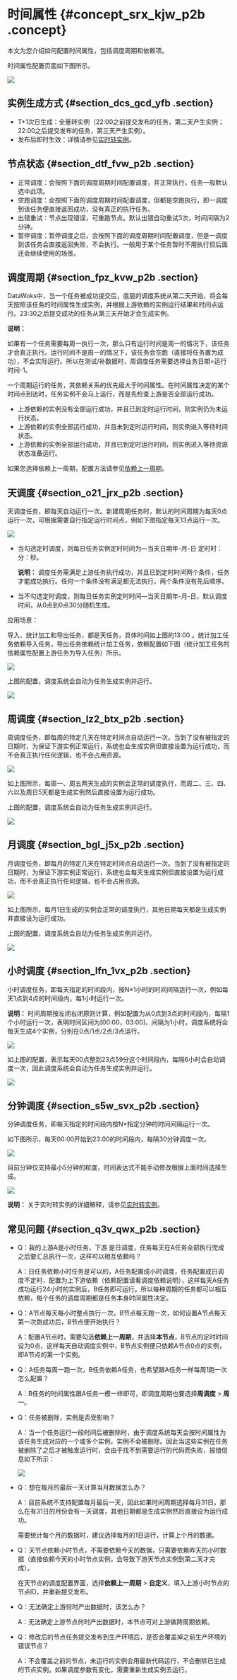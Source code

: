 # 时间属性 {#concept_srx_kjw_p2b .concept}

本文为您介绍如何配置时间属性，包括调度周期和依赖项。

时间属性配置页面如下图所示。

![](http://static-aliyun-doc.oss-cn-hangzhou.aliyuncs.com/assets/img/16302/15562688007912_zh-CN.png)

## 实例生成方式 {#section_dcs_gcd_yfb .section}

-   T+1次日生成：全量转实例（22:00之前提交发布的任务，第二天产生实例；22:00之后提交发布的任务，第三天产生实例）。
-   发布后即时生效：详情请参见[实时转实例](intl.zh-CN/使用指南/数据开发/调度配置/实时转实例.md#)。

## 节点状态 {#section_dtf_fvw_p2b .section}

-   正常调度：会按照下面的调度周期时间配置调度，并正常执行，任务一般默认选中此项。
-   空跑调度：会按照下面的调度周期时间配置调度，但都是空跑执行，即一调度到该任务便直接返回成功，没有真正的执行任务。
-   出错重试：节点出现错误，可重跑节点。默认出错自动重试3次，时间间隔为2分钟。
-   暂停调度：暂停调度之后，会按照下面的调度周期时间配置调度，但是一调度到该任务会直接返回失败，不会执行。一般用于某个任务暂时不用执行但后面还会继续使用的场景。

## 调度周期 {#section_fpz_kvw_p2b .section}

DataWoks中，当一个任务被成功提交后，底层的调度系统从第二天开始，将会每天按照该任务的时间属性生成实例，并根据上游依赖的实例运行结果和时间点运行。23:30之后提交成功的任务从第三天开始才会生成实例。

**说明：** 

如果有一个任务需要每周一执行一次，那么只有运行时间是周一的情况下，该任务才会真正执行。运行时间不是周一的情况下，该任务会空跑（直接将任务置为成功），不会实际运行。所以在测试/补数据时，周调度任务需要选择业务日期=运行时间-1。

一个周期运行的任务，其依赖关系的优先级大于时间属性。在时间属性决定的某个时间点到达时，任务实例不会马上运行，而是先检查上游是否全部运行成功。

-   上游依赖的实例没有全部运行成功，并且已到定时运行时间，则实例仍为未运行状态。
-   上游依赖的实例全部运行成功，并且未到定时运行时间，则实例进入等待时间状态。
-   上游依赖的实例全部运行成功，并且已到定时运行时间，则实例进入等待资源状态准备运行。

如果您选择依赖上一周期，配置方法请参见[依赖上一周期](intl.zh-CN/使用指南/数据开发/调度配置/依赖上一周期.md#)。

## 天调度 {#section_o21_jrx_p2b .section}

天调度任务，即每天自动运行一次。新建周期任务时，默认的时间周期为每天0点运行一次，可根据需要自行指定运行时间点，例如下图指定每天13点运行一次。

![](http://static-aliyun-doc.oss-cn-hangzhou.aliyuncs.com/assets/img/16302/15562688007913_zh-CN.png)

-   当勾选定时调度，则每日任务实例定时时间为—当天日期年-月-日 定时时：分：秒。

    **说明：** 调度任务需满足上游任务执行成功，并且已到定时时间两个条件，任务才能成功执行。任何一个条件没有满足都无法执行，两个条件没有先后顺序。

-   当不勾选定时调度，则每日任务实例定时时间—当天日期年-月-日，默认调度时间，从0点到0点30分随机生成。

应用场景：

导入、统计加工和导出任务，都是天任务，具体时间如上图的13:00 。统计加工任务依赖导入任务，导出任务依赖统计加工任务，依赖配置如下图（统计加工任务的依赖属性配置上游任务为导入任务）所示。

![](http://static-aliyun-doc.oss-cn-hangzhou.aliyuncs.com/assets/img/16302/15562688007914_zh-CN.png)

上图的配置，调度系统会自动为任务生成实例并运行。

![](http://static-aliyun-doc.oss-cn-hangzhou.aliyuncs.com/assets/img/16302/15562688007915_zh-CN.png)

## 周调度 {#section_lz2_btx_p2b .section}

周调度任务，即每周的特定几天在特定时间点自动运行一次。当到了没有被指定的日期时，为保证下游实例正常运行，系统也会生成实例但直接设置为运行成功，而不会真正执行任何逻辑，也不会占用资源。

![](http://static-aliyun-doc.oss-cn-hangzhou.aliyuncs.com/assets/img/16302/15562688007916_zh-CN.png)

如上图所示，每周一、周五两天生成的实例会正常的调度执行，而周二、三、四、六以及周日5天都是生成实例然后直接设置为运行成功。

上图的配置，调度系统会自动为任务生成实例并运行。

![](http://static-aliyun-doc.oss-cn-hangzhou.aliyuncs.com/assets/img/16302/15562688027917_zh-CN.png)

## 月调度 {#section_bgl_j5x_p2b .section}

月调度任务，即每月的特定几天在特定时间点自动运行一次。当到了没有被指定的日期时，为保证下游实例正常运行，系统也会每天生成实例但直接设置为运行成功，而不会真正执行任何逻辑，也不会占用资源。

![](http://static-aliyun-doc.oss-cn-hangzhou.aliyuncs.com/assets/img/16302/15562688027918_zh-CN.png)

如上图所示，每月1日生成的实例会正常的调度执行，其他日期每天都是生成实例并直接设为运行成功。

上图的配置，调度系统会自动为任务生成实例并运行。

![](http://static-aliyun-doc.oss-cn-hangzhou.aliyuncs.com/assets/img/16302/15562688037919_zh-CN.png)

## 小时调度 {#section_lfn_1vx_p2b .section}

小时调度任务，即每天指定的时间段内，按N\*1小时的时间间隔运行一次，例如每天1点到4点的时间段内，每1小时运行一次。

**说明：** 时间周期按左闭右闭原则计算，例如配置为从0点到3点的时间段内，每隔1个小时运行一次，表明时间区间为\[00:00，03:00\]，间隔为1小时，调度系统将会每天生成4个实例，分别在0点/1点/2点/3点运行。

![](http://static-aliyun-doc.oss-cn-hangzhou.aliyuncs.com/assets/img/16302/15562688037920_zh-CN.png)

如上图的配置，表示每天00点整到23点59分这个时间段内，每隔6小时会自动调度一次，因此调度系统会自动为任务生成实例并运行。

![](http://static-aliyun-doc.oss-cn-hangzhou.aliyuncs.com/assets/img/16302/15562688047921_zh-CN.png)

## 分钟调度 {#section_s5w_svx_p2b .section}

分钟调度任务，即每天指定的时间段内按N\*指定分钟的时间间隔运行一次。

如下图所示，每天00:00开始到23:00的时间段内，每隔30分钟调度一次。

![](http://static-aliyun-doc.oss-cn-hangzhou.aliyuncs.com/assets/img/16302/15562688047922_zh-CN.png)

目前分钟仅支持最小5分钟的粒度，时间表达式不能手动修改根据上面时间选择生成。

![](http://static-aliyun-doc.oss-cn-hangzhou.aliyuncs.com/assets/img/16302/15562688047923_zh-CN.png)

**说明：** 关于实时转实例的详细解释，请参见[实时转实例](intl.zh-CN/使用指南/数据开发/调度配置/实时转实例.md#)。

## 常见问题 {#section_q3v_qwx_p2b .section}

-   Q：我的上游A是小时任务，下游 是日调度，任务每天在A任务全部执行完成之后要汇总执行一次，这样可以相互依赖吗？

    A：日任务依赖小时任务是可以的，A任务配置成小时调度，任务配置成日调度不定时，配置为上下游依赖（依赖配置请看调度依赖说明），这样每天A任务成功运行24小时的实例后，B任务即可运行。所以每种周期的任务都可以相互依赖，每个任务的调度周期都是任务本身时间属性决定。

-   Q：A节点每天每小时整点执行一次，B节点每天跑一次，如何设置A节点每天第一次跑成功后，B节点便开始执行？

    A：配置A节点时，需要勾选**依赖上一周期**，并选择**本节点**，B节点的定时时间设为0点，这样每天自动调度实例中，B节点实例便只依赖A节点0点的实例，即A节点的第一个实例。

-   Q：A任务每周一跑一次，B任务依赖A任务，也希望跟A任务一样每周1跑一次怎么配置？

    A：B任务的时间属性跟A任务一模一样即可，即调度周期也要选择**周调度** \> **周一**。

-   Q：任务被删除，实例是否受影响？

    A：当一个任务运行一段时间后被删除时，由于调度系统每天会按时间属性为该任务生成对应的一个或多个实例，实例不会被删除。因此当这些实例在任务被删除了之后才被触发运行时，会由于找不到需要运行的代码而失败，报错信息如下所示：

    ![](http://static-aliyun-doc.oss-cn-hangzhou.aliyuncs.com/assets/img/16302/15562688057924_zh-CN.png)

-   Q：想在每月的最后一天计算当月数据怎么办？

    A：目前系统不支持配置每月最后一天，因此如果时间周期选择每月31日，那么在有31日的月份会有一天调度，其他日期都是生成实例然后直接设为运行成功。

    需要统计每个月的数据时，建议选择每月的1日运行，计算上个月的数据。

-   Q：天节点依赖小时节点，不需要依赖今天的数据，只需要依赖昨天的小时数据（直接依赖今天的小时节点实例，会导致下游天节点实例到第二天才完成）。

    在天节点的调度配置界面，选择**依赖上一周期** \> **自定义**，填入上游小时节点的节点ID，并重新提交发布。

-   Q：无法确定上游何时产出数据时，该怎么办？

    A：无法确定上游节点何时产出数据时，本节点可对上游做跨周期依赖。

-   Q：修改后的节点任务提交发布到生产环境后，是否会覆盖掉之前生产环境的错误节点？

    A：不会覆盖之前的节点，未运行的实例会用最新代码运行，不会删除已生成的节点实例。如果调度参数有变化，需要重新生成实例去运行。



